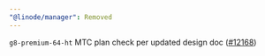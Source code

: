 ```yaml
---
"@linode/manager": Removed
---
```


`g8-premium-64-ht` MTC plan check per updated design doc ([#12168](https://github.com/linode/manager/pull/12168))
